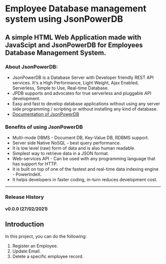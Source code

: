 # Employee Database management system using JsonPowerDB
## A simple **HTML Web Application** made with **JavaScipt** and **JsonPowerDB** for **Employees Database Management System**.

### About JsonPowerDB:
* JsonPowerDB is a Database Server with Developer friendly REST API services. It's a High Performance, Light Weight, Ajax Enabled, Serverless, Simple to Use, Real-time Database.
* JPDB supports and advocates for true serverless and pluggable API development.
* Easy and fast to develop database applications without using any server side programming / scripting or without installing any kind of database.
* [Documentation of JsonPowerDB](http://login2explore.com/jpdb/docs.html)


### Benefits of using JsonPowerDB
- Multi-mode DBMS - Document DB, Key-Value DB, RDBMS support.
- Server side Native NoSQL - best query performance.
- It is low level (raw) form of data and is also human readable.
- Simplest way to retrieve data in a JSON format.
- Web-services API - Can be used with any programming language that has support for HTTP.
- It is built on top of one of the fastest and real-time data indexing engine - PowerIndeX.
- It helps developers in faster coding, in-turn reduces development cost.
---

### Release History
#### v0.0.0 (27/02/2021)

## Introduction
In this project, you can do the following:
1. Register an Employee.
4. Update Email.
5. Delete a specific employee record.
